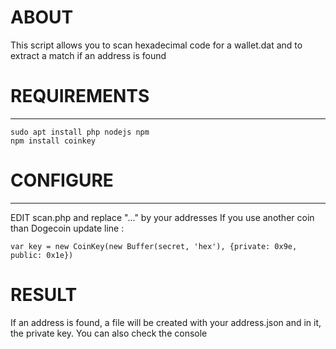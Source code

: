 # ABOUT
This script allows you to scan hexadecimal code for a wallet.dat and to extract a match if an address is found

# REQUIREMENTS
---------------------
```
sudo apt install php nodejs npm
npm install coinkey
```

# CONFIGURE
---------------------

EDIT scan.php and replace "..." by your addresses
If you use another coin than Dogecoin update line :
```
var key = new CoinKey(new Buffer(secret, 'hex'), {private: 0x9e, public: 0x1e})
```

# RESULT
If an address is found, a file will be created with your address.json and in it, the private key.
You can also check the console

